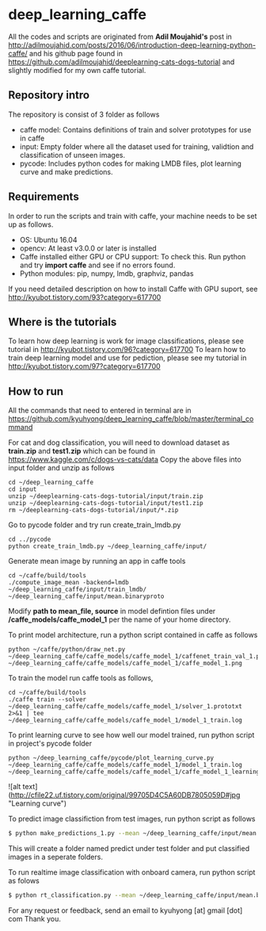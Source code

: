 # deep_learning_caffe

All the codes and scripts are originated from **Adil Moujahid's** post in http://adilmoujahid.com/posts/2016/06/introduction-deep-learning-python-caffe/ and his github page found in https://github.com/adilmoujahid/deeplearning-cats-dogs-tutorial and slightly modified for my own caffe tutorial.

## Repository intro
The repository is consist of 3 folder as follows
 - caffe model: Contains definitions of train and solver prototypes for use in caffe
 - input: Empty folder where all the dataset used for training, validtion and classification of unseen images.
 - pycode: Includes python codes for making LMDB files, plot learning curve and make predictions.

## Requirements
In order to run the scripts and train with caffe, your machine needs to be set up as follows.
 - OS: Ubuntu 16.04
 - opencv: At least v3.0.0 or later is installed
 - Caffe installed either GPU or CPU support: To check this. Run python and try **import caffe** and see if no errors found.
 - Python modules: pip, numpy, lmdb, graphviz, pandas

If you need detailed description on how to install Caffe with GPU suport, see http://kyubot.tistory.com/93?category=617700

## Where is the tutorials
To learn how deep learning is work for image classifications, please see tutorial in http://kyubot.tistory.com/96?category=617700 
To learn how to train deep learning model and use for pediction, please see my tutorial in http://kyubot.tistory.com/97?category=617700

## How to run
All the commands that need to entered in terminal are in https://github.com/kyuhyong/deep_learning_caffe/blob/master/terminal_command

For cat and dog classification, you will need to download dataset as **train.zip** and **test1.zip** which can be found in https://www.kaggle.com/c/dogs-vs-cats/data
Copy the above files into input folder and unzip as follows
```{r, engine='sh'}
cd ~/deep_learning_caffe 
cd input 
unzip ~/deeplearning-cats-dogs-tutorial/input/train.zip 
unzip ~/deeplearning-cats-dogs-tutorial/input/test1.zip 
rm ~/deeplearning-cats-dogs-tutorial/input/*.zip
```
Go to pycode folder and try run create_train_lmdb.py
```{r, engine='sh'}
cd ../pycode
python create_train_lmdb.py ~/deep_learning_caffe/input/
```
Generate mean image by running an app in caffe tools
```{r, engine='sh'}
cd ~/caffe/build/tools
./compute_image_mean -backend=lmdb ~/deep_learning_caffe/input/train_lmdb/ ~/deep_learning_caffe/input/mean.binaryproto
```
Modify **path to mean_file, source** in model defintion files under **/caffe_models/caffe_model_1** per the name of your home directory.

To print model architecture, run a python script contained in caffe as follows
```{r, engine='sh'}
python ~/caffe/python/draw_net.py ~/deep_learning_caffe/caffe_models/caffe_model_1/caffenet_train_val_1.prototxt ~/deep_learning_caffe/caffe_models/caffe_model_1/caffe_model_1.png
```
To train the model run caffe tools as follows,
```
cd ~/caffe/build/tools
./caffe train --solver ~/deep_learning_caffe/caffe_models/caffe_model_1/solver_1.prototxt 2>&1 | tee ~/deep_learning_caffe/caffe_models/caffe_model_1/model_1_train.log
```
To print learning curve to see how well our model trained, run python script in project's pycode folder
```
python ~/deep_learning_caffe/pycode/plot_learning_curve.py ~/deep_learning_caffe/caffe_models/caffe_model_1/model_1_train.log ~/deep_learning_caffe/caffe_models/caffe_model_1/caffe_model_1_learning_curve.png
```
![alt text] (http://cfile22.uf.tistory.com/original/99705D4C5A60DB7805059D#jpg "Learning curve")

To predict image classifiction from test images, run python script as follows
```sh
$ python make_predictions_1.py --mean ~/deep_learning_caffe/input/mean.binaryproto --prototxt ~/deep_learning_caffe/caffe_models/caffe_model_1/caffenet_deploy_1.prototxt --model ~/deep_learning_caffe/caffe_models/caffe_model_1/caffe_model_1_iter_10000.caffemodel --test ~/deep_learning_caffe/input/test1/
```
This will create a folder named predict under test folder and put classified images in a seperate folders. 

To run realtime image classification with onboard camera, run python script as folows
```sh
$ python rt_classification.py --mean ~/deep_learning_caffe/input/mean.binaryproto --prototxt ~/deep_learning_caffe/caffe_models/caffe_model_1/caffenet_deploy_1.prototxt  --model ~/deep_learning_caffe/caffe_models/caffe_model_1/caffe_model_1_iter_10000.caffemodel

```

For any request or feedback, send an email to kyuhyong [at] gmail [dot] com
Thank you.

